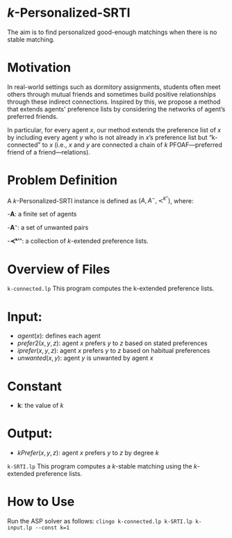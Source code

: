 # $k$-Personalized-SRTI
The aim is to find personalized good-enough matchings when there is no stable matching.

# Motivation
In real-world settings such as dormitory assignments, students often meet others through mutual friends and sometimes build positive relationships through these indirect connections. Inspired by this, we propose a method that extends agents' preference lists by considering the networks of agent’s preferred friends.

In particular, for every agent $x$, our method extends the preference list of $x$ by including every agent $y$ who is not already in $x$’s preference list but “k-connected” to $x$ (i.e., $x$ and $y$ are connected a chain of $k$ PFOAF—preferred friend of a friend—relations).

# Problem Definition
A $k$-Personalized-SRTI instance is defined as $(A,A^-,\prec^{k''})$, where:

-**A**: a finite set of agents

-**A⁻**: a set of unwanted pairs

-**≺ᵏ''**: a collection of $k$-extended preference lists.

# Overview of Files

```k-connected.lp``` This program computes the k-extended preference lists.
# Input:
- $agent(x)$: defines each agent
- $prefer2(x,y,z)$: agent $x$ prefers $y$ to $z$ based on stated preferences
- $iprefer(x,y,z)$: agent $x$ prefers $y$ to $z$ based on habitual preferences
- $unwanted(x,y)$: agent $y$ is unwanted by agent $x$
# Constant 
- **k**: the value of $k$
# Output: 
- $kPrefer(x,y,z)$: agent $x$ prefers $y$ to $z$ by degree $k$

```k-SRTI.lp``` This program computes a $k$-stable matching using the $k$-extended preference lists.

# How to Use
Run the ASP solver as follows:
```clingo k-connected.lp k-SRTI.lp k-input.lp --const k=1```
